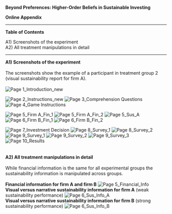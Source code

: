 <b> Beyond Preferences: Higher-Order Beliefs in Sustainable Investing

Online Appendix </b>

------------------------------

<b> Table of Contents </b>

A1) Screenshots of the experiment <br>
A2) All treatment manipulations in detail

------------------------------

<b> A1) Screenshots of the experiment </b>
<br>
<br>
The screenshots show the example of a participant in treatment group 2 (visual sustainability report for firm A).
<br>
<br>
![Page 1_Introduction_new](https://user-images.githubusercontent.com/78644953/171346028-c8a53f30-4a51-4c82-912c-421694e5b8c2.png)

![Page 2_Instructions_new](https://user-images.githubusercontent.com/78644953/171345731-c73d072b-f477-4d76-8e70-d58e91aff8ba.png)
![Page 3_Comprehension Questions](https://user-images.githubusercontent.com/78644953/170065281-56b5dfd1-7304-4226-b2b0-7053797742c5.png)
![Page 4_Game Instructions](https://user-images.githubusercontent.com/78644953/170065287-b9abd5da-09fc-450e-97e5-5c2af0db4ad5.png)

![Page 5_Firm A_Fin_1](https://user-images.githubusercontent.com/78644953/170068495-3a143920-773c-4546-9ba1-e4d4073d7579.png)
![Page 5_Firm A_Fin_2](https://user-images.githubusercontent.com/78644953/170068498-4957ee0a-480b-4453-907c-59d94f43a447.png)
![Page 5_Sus_A](https://user-images.githubusercontent.com/78644953/170068487-2c981e89-e97d-4d09-b43e-03dc949b51b3.png)
![Page 6_Firm B_Fin_1](https://user-images.githubusercontent.com/78644953/170068492-491d6e94-1146-4ae4-9911-aca3ce86f3f3.png)
![Page 6_Firm B_Fin_2](https://user-images.githubusercontent.com/78644953/170068494-de7db7a7-0936-4e38-ab86-93ea3317a384.png)

![Page 7_Investment Decision](https://user-images.githubusercontent.com/78644953/170065948-81956322-6405-40e4-91b4-d032a217f43e.png)
![Page 8_Survey_1](https://user-images.githubusercontent.com/78644953/170060905-8879a979-b8db-4945-8997-2ba8cb874b56.png)
![Page 8_Survey_2](https://user-images.githubusercontent.com/78644953/170060908-ee88908d-3c7f-4bd6-a66e-bb8d076a7ca1.png)
![Page 9_Survey_1](https://user-images.githubusercontent.com/78644953/170060910-5ff44909-e572-41b7-a0e2-7a48f3cfb305.png)
![Page 9_Survey_2](https://user-images.githubusercontent.com/78644953/233063526-f16fdaf0-2f70-44bb-a119-62b9714cd8ea.png)
![Page 9_Survey_3](https://user-images.githubusercontent.com/78644953/170066535-a6eaa303-4d9b-4cc7-9708-c99534388f80.png)
![Page 10_Results](https://user-images.githubusercontent.com/78644953/170069591-f4ded792-54d4-4dc7-b6f5-a4124852fbe6.png)
<br>
<br>
<br>
<b> A2) All treatment manipulations in detail </b>
<br>
<br>
While financial information is the same for all experimental groups the sustainability information is manipulated across groups.
<br>
<br>
<b>Financial information for firm A and firm B</b>
![Page 5_Financial_Info](https://user-images.githubusercontent.com/78644953/170060872-3314432c-b8f7-4099-9660-5ff62e17478c.png)
<br>
<b>Visual versus narrative sustainability information for firm A</b> (weak sustainability performance)
![Page 6_Sus_Info_A](https://user-images.githubusercontent.com/78644953/170060882-0876a837-c1a0-45f6-84fd-dc673b383de7.jpg)
<br>
<b>Visual versus narrative sustainability information for firm B</b> (strong sustainability performance)
![Page 6_Sus_Info_B](https://user-images.githubusercontent.com/78644953/170060895-e4163919-afa6-4f8c-b14d-c06704ac38f2.jpg)


